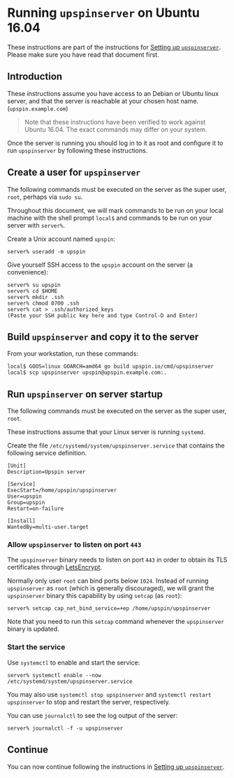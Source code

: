# Running `upspinserver` on Ubuntu 16.04

These instructions are part of the instructions for
[Setting up `upspinserver`](/doc/server_setup.md).
Please make sure you have read that document first.

## Introduction

These instructions assume you have access to an Debian or Ubuntu linux
server, and that the server is reachable at your chosen host name.
(`upspin.example.com`)

> Note that these instructions have been verified to work against Ubuntu 16.04.
> The exact commands may differ on your system.

Once the server is running you should log in to it as root and configure it to
run `upspinserver` by following these instructions.

## Create a user for `upspinserver`

The following commands must be executed on the server as the super user, `root`,
perhaps via `sudo su`.

Throughout this document, we will mark commands to be run on your
local machine with the shell prompt `local$` and commands to be
run on your server with `server%`.

Create a Unix account named `upspin`:

```
server% useradd -m upspin
```

Give yourself SSH access to the `upspin` account on the server (a convenience):

```
server% su upspin
server% cd $HOME
server% mkdir .ssh
server% chmod 0700 .ssh
server% cat > .ssh/authorized_keys
(Paste your SSH public key here and type Control-D and Enter)
```

## Build `upspinserver` and copy it to the server

From your workstation, run these commands:

```
local$ GOOS=linux GOARCH=amd64 go build upspin.io/cmd/upspinserver
local$ scp upspinserver upspin@upspin.example.com:.
```

## Run `upspinserver` on server startup

The following commands must be executed on the server as the super user, `root`.

These instructions assume that your Linux server is running `systemd`.

Create the file `/etc/systemd/system/upspinserver.service` that contains
the following service definition.

```
[Unit]
Description=Upspin server

[Service]
ExecStart=/home/upspin/upspinserver
User=upspin
Group=upspin
Restart=on-failure

[Install]
WantedBy=multi-user.target
```

### Allow `upspinserver` to listen on port `443`

The `upspinserver` binary needs to listen on port `443` in order to obtain
its TLS certificates through [LetsEncrypt](https://letsencrypt.org/).

Normally only user `root` can bind ports below `1024`.
Instead of running `upspinserver` as `root` (which is generally discouraged),
we will grant the `upspinserver` binary this capability by using `setcap` (as
`root`):

```
server% setcap cap_net_bind_service=+ep /home/upspin/upspinserver
```

Note that you need to run this `setcap` command whenever the `upspinserver`
binary is updated.

### Start the service

Use `systemctl` to enable and start the service:

```
server% systemctl enable --now /etc/systemd/system/upspinserver.service
```

You may also use `systemctl stop upspinserver` and `systemctl restart
upspinserver` to stop and restart the server, respectively.

You can use `journalctl` to see the log output of the server:

```
server% journalctl -f -u upspinserver

```

## Continue

You can now continue following the instructions in
[Setting up `upspinserver`](/doc/server_setup.md).
